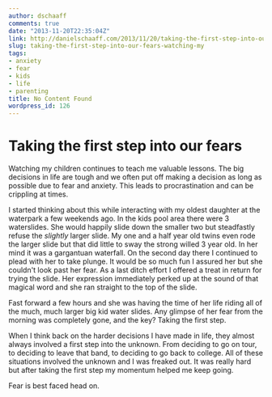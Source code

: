 ```yaml
---
author: dschaaff
comments: true
date: "2013-11-20T22:35:04Z"
link: http://danielschaaff.com/2013/11/20/taking-the-first-step-into-our-fears-watching-my/
slug: taking-the-first-step-into-our-fears-watching-my
tags:
- anxiety
- fear
- kids
- life
- parenting
title: No Content Found
wordpress_id: 126
---
```


# Taking the first step into our fears





Watching my children continues to teach me valuable lessons. The big decisions in life are tough and we often put off making a decision as long as possible due to fear and anxiety. This leads to procrastination and can be crippling at times.





I started thinking about this while interacting with my oldest daughter at the waterpark a few weekends ago. In the kids pool area there were 3 waterslides.  She would happily slide down the smaller two but steadfastly refuse the _slightly_ larger slide.  My one and a half year old twins even rode the larger slide but that did little to sway the strong willed 3 year old. In her mind it was a gargantuan waterfall.  On the second day there I continued to plead with her to take plunge.  It would be so much fun I assured her but she couldn't look past her fear.  As a last ditch effort I offered a treat in return for trying the slide.  Her expression immediately perked up at the sound of that magical word and she ran straight to the top of the slide.





Fast forward a few hours and she was having the time of her life riding all of the much, much larger big kid water slides.  Any glimpse of her fear from the morning was completely gone, and the key? Taking the first step.





When I think back on the harder decisions I have made in life, they almost always involved a first step into the unknown.  From deciding to go on tour, to deciding to leave that band, to deciding to go back to college.  All of these situations involved the unknown and I was freaked out.  It was really hard but after taking the first step my momentum helped me keep going.





Fear is best faced head on.
